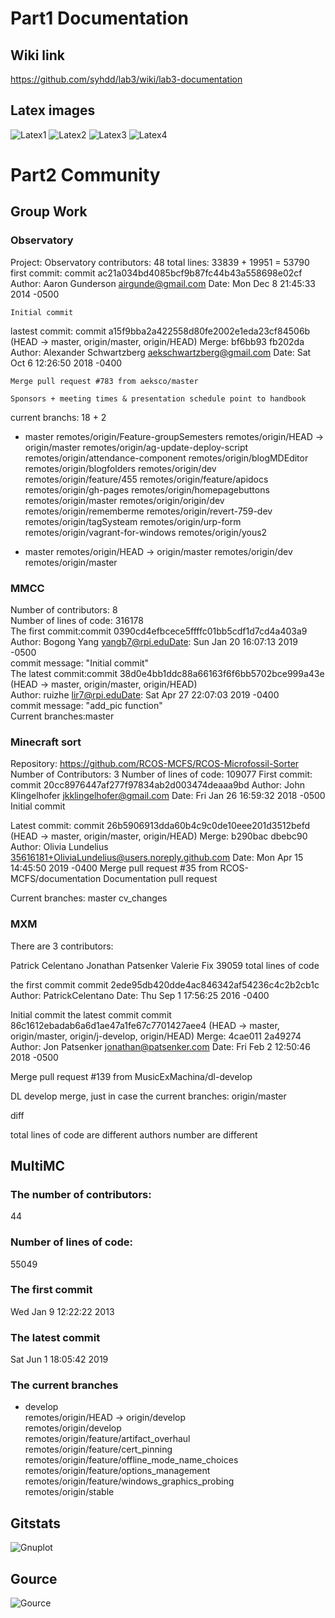 # Part1 Documentation
## Wiki link
https://github.com/syhdd/lab3/wiki/lab3-documentation
## Latex images
![Latex1](Latex1.png)
![Latex2](Latex2.png)
![Latex3](Latex3.png)
![Latex4](Latex4.png)
# Part2 Community
## Group Work
### Observatory
Project: Observatory
contributors: 48
total lines: 33839 + 19951 = 53790
first commit: 
commit ac21a034bd4085bcf9b87fc44b43a558698e02cf
Author: Aaron Gunderson <airgunde@gmail.com>
Date:   Mon Dec 8 21:45:33 2014 -0500

    Initial commit

lastest commit:
commit a15f9bba2a422558d80fe2002e1eda23cf84506b (HEAD -> master, origin/master, origin/HEAD)
Merge: bf6bb93 fb202da
Author: Alexander Schwartzberg <aekschwartzberg@gmail.com>
Date:   Sat Oct 6 12:26:50 2018 -0400

    Merge pull request #783 from aeksco/master

    Sponsors + meeting times & presentation schedule point to handbook

current branchs: 18 + 2

* master
  remotes/origin/Feature-groupSemesters
  remotes/origin/HEAD -> origin/master
  remotes/origin/ag-update-deploy-script
  remotes/origin/attendance-component
  remotes/origin/blogMDEditor
  remotes/origin/blogfolders
  remotes/origin/dev
  remotes/origin/feature/455
  remotes/origin/feature/apidocs
  remotes/origin/gh-pages
  remotes/origin/homepagebuttons
  remotes/origin/master
  remotes/origin/origin/dev
  remotes/origin/rememberme
  remotes/origin/revert-759-dev
  remotes/origin/tagSysteam
  remotes/origin/urp-form
  remotes/origin/vagrant-for-windows
  remotes/origin/yous2

* master
  remotes/origin/HEAD -> origin/master
  remotes/origin/dev
  remotes/origin/master
### MMCC
Number of contributors: 8  
Number of lines of code: 316178  
The first commit:commit 0390cd4efbcece5ffffc01bb5cdf1d7cd4a403a9  
Author: Bogong Yang yangb7@rpi.eduDate: Sun Jan 20 16:07:13 2019 -0500  
commit message: "Initial commit"  
The latest commit:commit 38d0e4bb1ddc88a66163f6f6bb5702bce999a43e (HEAD -> master, origin/master, origin/HEAD)  
Author: ruizhe lir7@rpi.eduDate: Sat Apr 27 22:07:03 2019 -0400  
commit message: "add_pic function"  
Current branches:master
### Minecraft sort
Repository: https://github.com/RCOS-MCFS/RCOS-Microfossil-Sorter
Number of Contributors: 3
Number of lines of code: 109077
First commit:
commit 20cc8976447af277f97834ab2d003474deaaa9bd
Author: John Klingelhofer jkklingelhofer@gmail.com
Date: Fri Jan 26 16:59:32 2018 -0500
Initial commit

Latest commit:
commit 26b5906913dda60b4c9c0de10eee201d3512befd (HEAD -> master, origin/master, origin/HEAD)
Merge: b290bac dbebc90
Author: Olivia Lundelius 35616181+OliviaLundelius@users.noreply.github.com
Date: Mon Apr 15 14:45:50 2019 -0400
Merge pull request #35 from RCOS-MCFS/documentation
Documentation pull request

Current branches:
master
cv_changes
### MXM  
There are 3 contributors:

Patrick Celentano
Jonathan Patsenker
Valerie Fix
39059 total lines of code

the first commit commit 2ede95db420dde4ac846342af54236c4c2b2cb1c Author: PatrickCelentano Date: Thu Sep 1 17:56:25 2016 -0400

Initial commit
the latest commit commit 86c1612ebadab6a6d1ae47a1fe67c7701427aee4 (HEAD -> master, origin/master, origin/j-develop, origin/HEAD) Merge: 4cae011 2a49274 Author: Jon Patsenker jonathan@patsenker.com Date: Fri Feb 2 12:50:46 2018 -0500

Merge pull request #139 from MusicExMachina/dl-develop

DL develop merge, just in case
the current branches: origin/master

diff

total lines of code are different
authors number are different 
## MultiMC  
### The number of contributors:  
44
### Number of lines of code:  
55049
### The first commit  
Wed Jan 9 12:22:22 2013
### The latest commit  
Sat Jun 1 18:05:42 2019
### The current branches  
* develop  
  remotes/origin/HEAD -> origin/develop  
  remotes/origin/develop  
  remotes/origin/feature/artifact_overhaul  
  remotes/origin/feature/cert_pinning  
  remotes/origin/feature/offline_mode_name_choices  
  remotes/origin/feature/options_management  
  remotes/origin/feature/windows_graphics_probing  
  remotes/origin/stable  
## Gitstats
![Gnuplot](Gnuplot.png)
## Gource 
![Gource](Gource.png)

